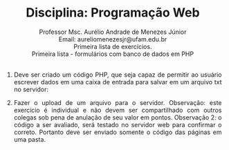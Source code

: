 # <center>Disciplina: Programação Web
<center>Professor Msc. Aurélio Andrade de Menezes Júnior
<center>Email: aureliomenezesjr@ufam.edu.br
<center>Primeira lista de exercícios. <center>Primeira lista - formulários com banco de dados em PHP<div align="justify"> <br>



1) Deve ser criado um código PHP, que seja capaz de permitir ao usuário
escrever dados em uma caixa de entrada para salvar em um arquivo txt
no servidor:

2) Fazer o upload de um arquivo para o servidor.
Observação: este exercício é individual e não devem ser compartilhado com
outros colegas sob pena de anulação de seu valor em pontos.
Observação 2: o código a ser avaliado, será testado no servidor web para
confirmar o correto. Portanto deve ser enviado somente o código das páginas
em uma pasta.